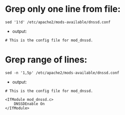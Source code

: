 # Grep only one line from file:
```
sed '1!d' /etc/apache2/mods-available/dnssd.conf
```
- output:
```
# This is the config file for mod_dnssd.
```
# Grep range of lines:

```
sed -n '1,5p' /etc/apache2/mods-available/dnssd.conf 
```
- output:

```
# This is the config file for mod_dnssd.

<IfModule mod_dnssd.c>
	DNSSDEnable On
</IfModule>
```

